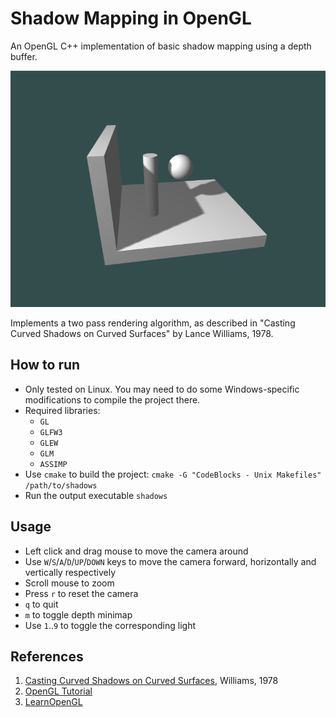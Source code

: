 # Shadow Mapping in OpenGL

An OpenGL C++ implementation of basic shadow mapping using a depth buffer.
    <center>![Image](assets/scene_screenshot.png)</center>

Implements a two pass rendering algorithm, as described in "Casting Curved Shadows on Curved Surfaces" by Lance Williams, 1978.

## How to run

* Only tested on Linux. You may need to do some Windows-specific modifications to compile the project there. 
* Required libraries:
    * `GL`
    * `GLFW3`
    * `GLEW`
    * `GLM`
    * `ASSIMP`
* Use `cmake` to build the project: `cmake -G "CodeBlocks - Unix Makefiles" /path/to/shadows`
* Run the output executable `shadows`

## Usage

* Left click and drag mouse to move the camera around
* Use `W`/`S`/`A`/`D`/`UP`/`DOWN` keys to move the camera forward, horizontally and vertically respectively
* Scroll mouse to zoom
* Press `r` to reset the camera
* `q` to quit
* `m` to toggle depth minimap
* Use `1`..`9` to toggle the corresponding light

## References
1. [Casting Curved Shadows on Curved Surfaces](https://dl.acm.org/doi/10.1145/280811.280975), Williams, 1978
2. [OpenGL Tutorial](http://www.opengl-tutorial.org/intermediate-tutorials/tutorial-16-shadow-mapping/)
3. [LearnOpenGL](https://learnopengl.com/Advanced-Lighting/Shadows/Shadow-Mapping)
